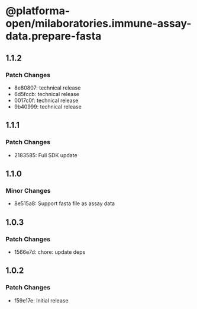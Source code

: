 # @platforma-open/milaboratories.immune-assay-data.prepare-fasta

## 1.1.2

### Patch Changes

- 8e80807: technical release
- 6d5fccb: technical release
- 0017c0f: technical release
- 9b40999: technical release

## 1.1.1

### Patch Changes

- 2183585: Full SDK update

## 1.1.0

### Minor Changes

- 8e515a8: Support fasta file as assay data

## 1.0.3

### Patch Changes

- 1566e7d: chore: update deps

## 1.0.2

### Patch Changes

- f59e17e: Initial release
